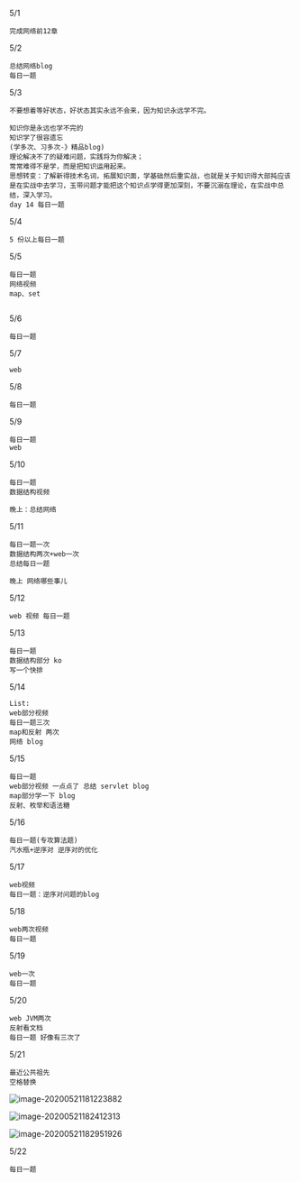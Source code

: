 5/1

```
完成网络前12章
```

5/2

```
总结网络blog
每日一题
```

5/3

```
不要想着等好状态，好状态其实永远不会来，因为知识永远学不完。

知识你是永远也学不完的
知识学了很容遗忘
(学多次、习多次-》精品blog)
理论解决不了的疑难问题，实践将为你解决；
常常难得不是学，而是把知识运用起来。
思想转变：了解新得技术名词，拓展知识面，学基础然后重实战，也就是关于知识得大部扽应该是在实战中去学习，玉带问题才能把这个知识点学得更加深刻，不要沉溺在理论，在实战中总结，深入学习。
day 14 每日一题
```

5/4

```
5 份以上每日一题
```

5/5

```
每日一题
网络视频
map、set


```

5/6

```
每日一题
```

5/7

```
web
```

5/8

```
每日一题
```

5/9

```
每日一题 
web
```

5/10

```
每日一题
数据结构视频

晚上：总结网络
```

5/11

```
每日一题一次
数据结构两次+web一次
总结每日一题

晚上 网络哪些事儿

```

5/12

```
web 视频 每日一题
```

5/13

```
每日一题
数据结构部分 ko
写一个快排
```

5/14

```
List:
web部分视频
每日一题三次
map和反射 两次
网络 blog

```

5/15

```
每日一题
web部分视频 一点点了 总结 servlet blog
map部分学一下 blog
反射、枚举和语法糖
```

5/16

```
每日一题(专攻算法题)
汽水瓶+逆序对 逆序对的优化
```

5/17

```
web视频
每日一题：逆序对问题的blog
```

5/18

```
web两次视频
每日一题
```

5/19

```
web一次
每日一题

```

5/20

```
web JVM两次
反射看文档
每日一题 好像有三次了
```

5/21

```
最近公共祖先
空格替换
```

![image-20200521181223882](C:\Users\Administrator\AppData\Roaming\Typora\typora-user-images\image-20200521181223882.png)

![image-20200521182412313](C:\Users\Administrator\AppData\Roaming\Typora\typora-user-images\image-20200521182412313.png)





![image-20200521182951926](C:\Users\Administrator\AppData\Roaming\Typora\typora-user-images\image-20200521182951926.png)

5/22

```
每日一题
```

